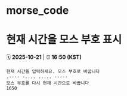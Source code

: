 # morse_code
# 현재 시간을 모스 부호 표시
<!-- MORSE_TIME_START -->
🗓️ **2025-10-21** | ⏰ **16:50 (KST)**

```
현재 시간을 입력하세요. 모스 부호로 바꿉니다
.---- -.... ..... -----
모스 부호를 다시 현재 시간으로 바꿉니다
1650
```
<!-- MORSE_TIME_END -->
